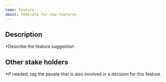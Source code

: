 ```yaml
---
name: Feature
about: Template for new features
---
```


## Description

*Describe the feature suggestion

## Other stake holders

*If needed, tag the people that is also involved in a decision for this feature.

